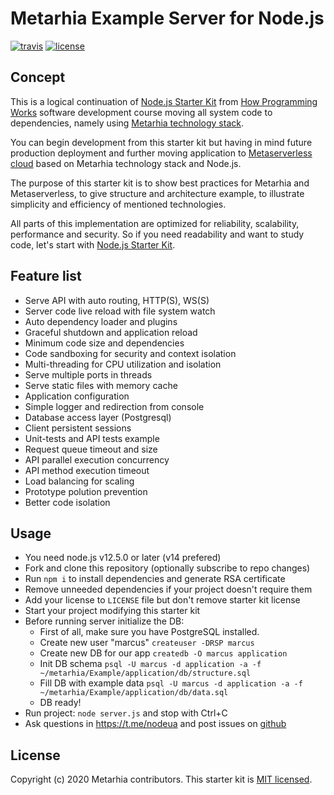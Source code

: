 # Metarhia Example Server for Node.js

[![travis](https://travis-ci.org/metarhia/impress.svg?branch=master)](https://travis-ci.org/metarhia/Example)
[![license](https://img.shields.io/badge/license-MIT-blue.svg)](https://github.com/metarhia/Example/blob/master/LICENSE)

## Concept

This is a logical continuation of
[Node.js Starter Kit](https://github.com/HowProgrammingWorks/NodejsStarterKit)
from [How Programming Works](https://github.com/HowProgrammingWorks) software
development course moving all system code to dependencies, namely using
[Metarhia technology stack](https://github.com/metarhia).

You can begin development from this starter kit but having in mind future
production deployment and further moving application to
[Metaserverless cloud](https://github.com/Metaserverless) based on Metarhia
technology stack and Node.js.

The purpose of this starter kit is to show best practices for Metarhia and
Metaserverless, to give structure and architecture example, to illustrate
simplicity and efficiency of mentioned technologies.

All parts of this implementation are optimized for reliability, scalability,
performance and security. So if you need readability and want to study code,
let's start with
[Node.js Starter Kit](https://github.com/HowProgrammingWorks/NodejsStarterKit).

## Feature list

- Serve API with auto routing, HTTP(S), WS(S)
- Server code live reload with file system watch
- Auto dependency loader and plugins
- Graceful shutdown and application reload
- Minimum code size and dependencies
- Code sandboxing for security and context isolation
- Multi-threading for CPU utilization and isolation
- Serve multiple ports in threads
- Serve static files with memory cache
- Application configuration
- Simple logger and redirection from console
- Database access layer (Postgresql)
- Client persistent sessions
- Unit-tests and API tests example
- Request queue timeout and size
- API parallel execution concurrency
- API method execution timeout
- Load balancing for scaling
- Prototype polution prevention
- Better code isolation

## Usage

- You need node.js v12.5.0 or later (v14 prefered)
- Fork and clone this repository (optionally subscribe to repo changes)
- Run `npm i` to install dependencies and generate RSA certificate
- Remove unneeded dependencies if your project doesn't require them
- Add your license to `LICENSE` file but don't remove starter kit license
- Start your project modifying this starter kit
- Before running server initialize the DB:
  - First of all, make sure you have PostgreSQL installed.
  - Create new user "marcus" `createuser -DRSP marcus`
  - Create new DB for our app `createdb -O marcus application`
  - Init DB schema `psql -U marcus -d application -a -f ~/metarhia/Example/application/db/structure.sql`
  - Fill DB with example data `psql -U marcus -d application -a -f ~/metarhia/Example/application/db/data.sql`
  - DB ready!
- Run project: `node server.js` and stop with Ctrl+C
- Ask questions in https://t.me/nodeua and post issues on
[github](https://github.com/HowProgrammingWorks/NodejsStarterKit/issues)

## License

Copyright (c) 2020 Metarhia contributors.
This starter kit is [MIT licensed](./LICENSE).
